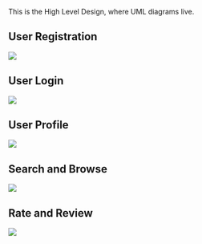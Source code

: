 This is the High Level Design, where UML diagrams live.

## User Registration
![](https://github.com/gcivil-nyu-org/nyc-accessible-restaurant-advisor/blob/develop/images/Sequence%20diagram%20for%20Registration.jpeg)

## User Login
![](https://github.com/gcivil-nyu-org/nyc-accessible-restaurant-advisor/blob/develop/images/Sequence%20Diagram%20for%20Login_v1.2.jpeg)

## User Profile
![](https://github.com/gcivil-nyu-org/nyc-accessible-restaurant-advisor/blob/develop/images/UserProfile-1.jpeg)

## Search and Browse
![](https://github.com/gcivil-nyu-org/nyc-accessible-restaurant-advisor/blob/develop/images/Sequence%20diagram%20for%20Search%20%26%20Browse.jpeg)

## Rate and Review
![](https://github.com/gcivil-nyu-org/nyc-accessible-restaurant-advisor/blob/develop/images/RestaurantRateAndReview.png)